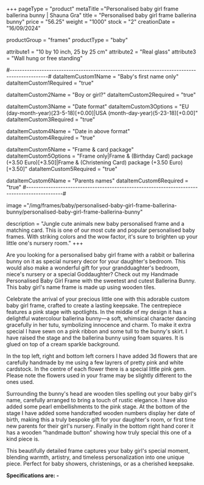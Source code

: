 +++
pageType = "product"
metaTitle ="Personalised baby girl frame ballerina bunny | Shauna Gra"
title = "Personalised baby girl frame ballerina bunny"
price = "56.25"
weight = "1000"
stock = "2"
creationDate = "16/09/2024"

productGroup = "frames"
productType = "baby"

attribute1 = "10 by 10 inch, 25 by 25 cm" 
attribute2 = "Real glass"
attribute3 = "Wall hung or free standing"

#---------------------------------------------------------------------------------------------#
dataItemCustom1Name = "Baby's first name only"
dataItemCustom1Required = "true"

dataItemCustom2Name = "Boy or girl?"
dataItemCustom2Required = "true"

dataItemCustom3Name = "Date format"
dataItemCustom3Options = "EU (day-month-year)(23-5-18)[+0.00]|USA (month-day-year)(5-23-18)[+0.00]"
dataItemCustom3Required = "true"

dataItemCustom4Name = "Date in above format"
dataItemCustom4Required = "true"

dataItemCustom5Name = "Frame & card package"
dataItemCustom5Options = "Frame only|Frame & (Birthday Card) package (+3.50 Euro)[+3.50]|Frame & (Christening Card) package (+3.50 Euro)[+3.50]"
dataItemCustom5Required = "true"

dataItemCustom6Name = "Parents names"
dataItemCustom6Required = "true"
#---------------------------------------------------------------------------------------------#

image ="/img/frames/baby/personalised-baby-girl-frame-ballerina-bunny/personalised-baby-girl-frame-ballerina-bunny"

description = "Jungle cute animals new baby personalised frame and a matching card. This is one of our most cute and popular personalised baby frames. With striking colors and the wow factor, it's sure to brighten up your little one's nursery room."
+++

Are you looking for a personalised baby girl frame with a rabbit or ballerina bunny on it as special
nursery decor for your daughter's bedroom. This would also make a wonderful gift for your
grandduaghter's bedroom, niece's nursery or a special Goddaughter? Check out my Handmade
Personalised Baby Girl Frame with the sweetest and cutest Ballerina Bunny. This baby girl's name
frame is made up using wooden tiles.

Celebrate the arrival of your precious little one with this adorable custom baby girl frame, crafted to
create a lasting keepsake. The centrepiece features a pink stage with spotlights. In the middle of my
design it has a delightful watercolour ballerina bunny—a soft, whimsical character dancing gracefully in
her tutu, symbolizing innocence and charm. To make it extra special I have sewn on a pink ribbon and
some tull to the bunny's skirt. I have raised the stage and the ballerina bunny using foam squares. It is
glued on top of a cream sparkle background.

In the top left, right and bottom left corners I have added 3d flowers that are carefully handmade by me
using a few layrers of pretty pink and white cardstock. In the centre of each flower there is a special little
pink gem. Please note the flowers used in your frame may be slightly different to the ones used.

Surrounding the bunny's head are wooden tiles spelling out your baby girl's name, carefully arranged to
bring a touch of rustic elegance. I have also added some pearl embellishments to the pink stage. At the
bottom of the stage I have added some handcrafted wooden numbers display her date of birth, making
this a truly bespoke gift for your daughter's room, or first time new parents for their girl's nursery. Finally
in the bottom right hand corer it has a wooden “handmade button” showing how truly special this one of a
kind piece is.

This beautifully detailed frame captures your baby girl's special moment, blending warmth, artistry, and
timeless personalization into one unique piece. Perfect for baby showers, christenings, or as a cherished
keepsake.

**Specifications are: -**
